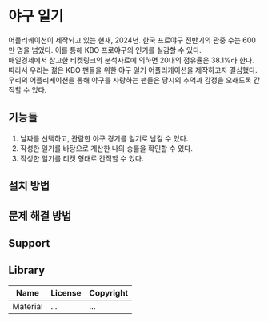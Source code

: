 # 야구 일기
어플리케이션이 제작되고 있는 현재, 2024년. 한국 프로야구 전반기의 관중 수는 600만 명을 넘었다. 이를 통해 KBO 프로야구의 인기를 실감할 수 있다.<br>
매일경제에서 참고한 티켓링크의 분석자료에 의하면 20대의 점유율은 38.1%라 한다.<br>
따라서 우리는 젊은 KBO 팬들을 위한 야구 일기 어플리케이션을 제작하고자 결심했다.<br>
우리의 어플리케이션을 통해 야구를 사랑하는 팬들은 당시의 추억과 감정을 오래도록 간직할 수 있다.<br>

## 기능들
1. 날짜를 선택하고, 관람한 야구 경기를 일기로 남길 수 있다.<br>
2. 작성한 일기를 바탕으로 계산한 나의 승률을 확인할 수 있다.<br>
3. 작성한 일기를 티켓 형태로 간직할 수 있다.

## 설치 방법

## 문제 해결 방법

## Support

## Library
|Name|License|Copyright|
|-----|-----|-----|
|Material|...|...|

